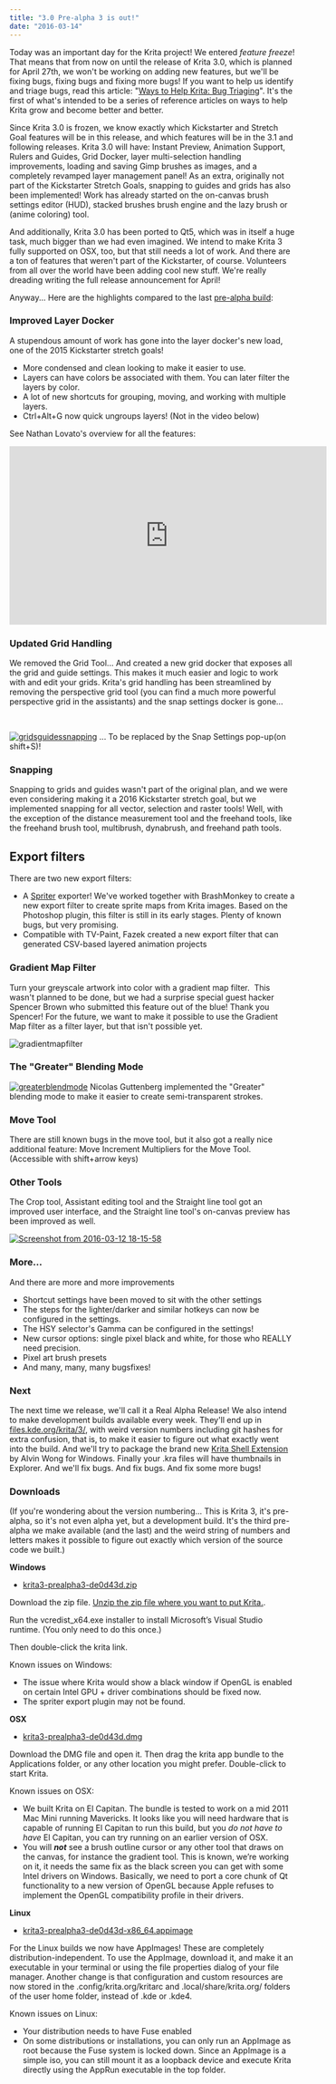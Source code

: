 ```yaml
---
title: "3.0 Pre-alpha 3 is out!"
date: "2016-03-14"
---
```


Today was an important day for the Krita project! We entered _feature freeze_! That means that from now on until the release of Krita 3.0, which is planned for April 27th, we won't be working on adding new features, but we'll be fixing bugs, fixing bugs and fixing more bugs! If you want to help us identify and triage bugs, read this article: "[Ways to Help Krita: Bug Triaging](/posts/ways-to-help-krita-bug-triaging/)". It's the first of what's intended to be a series of reference articles on ways to help Krita grow and become better and better.

Since Krita 3.0 is frozen, we know exactly which Kickstarter and Stretch Goal features will be in this release, and which features will be in the 3.1 and following releases. Krita 3.0 will have: Instant Preview, Animation Support, Rulers and Guides, Grid Docker, layer multi-selection handling improvements, loading and saving Gimp brushes as images, and a completely revamped layer management panel! As an extra, originally not part of the Kickstarter Stretch Goals, snapping to guides and grids has also been implemented! Work has already started on the on-canvas brush settings editor (HUD), stacked brushes brush engine and the lazy brush or (anime coloring) tool.

And additionally, Krita 3.0 has been ported to Qt5, which was in itself a huge task, much bigger than we had even imagined. We intend to make Krita 3 fully supported on OSX, too, but that still needs a lot of work. And there are a ton of features that weren't part of the Kickstarter, of course. Volunteers from all over the world have been adding cool new stuff. We're really dreading writing the full release announcement for April!

Anyway... Here are the highlights compared to the last [pre-alpha build](/posts/krita-2-9-11-and-the-second-3-0-alpha-build/):

### Improved Layer Docker

A stupendous amount of work has gone into the layer docker's new load, one of the 2015 Kickstarter stretch goals!

- More condensed and clean looking to make it easier to use.
- Layers can have colors be associated with them. You can later filter the layers by color.
- A lot of new shortcuts for grouping, moving, and working with multiple layers.
- Ctrl+Alt+G now quick ungroups layers! (Not in the video below)

See Nathan Lovato's overview for all the features: 

<iframe src="https://www.youtube.com/embed/uGiucAklXXc" width="560" height="315" frameborder="0" allowfullscreen="allowfullscreen"></iframe>

### Updated Grid Handling

We removed the Grid Tool... And created a new grid docker that exposes all the grid and guide settings. This makes it much easier and logic to work with and edit your grids. Krita's grid handling has been streamlined by removing the perspective grid tool (you can find a much more powerful perspective grid in the assistants) and the snap settings docker is gone...

 

[![gridsguidessnapping](/images/posts/2016/gridsguidessnapping-1024x569.png)](/images/posts/2016/gridsguidessnapping.png) ... To be replaced by the Snap Settings pop-up(on shift+S)!

### Snapping

Snapping to grids and guides wasn't part of the original plan, and we were even considering making it a 2016 Kickstarter stretch goal, but we implemented snapping for all vector, selection and raster tools! Well, with the exception of the distance measurement tool and the freehand tools, like the freehand brush tool, multibrush, dynabrush, and freehand path tools.

## Export filters

There are two new export filters:

- A [Spriter](https://brashmonkey.com/) exporter! We've worked together with BrashMonkey to create a new export filter to create sprite maps from Krita images. Based on the Photoshop plugin, this filter is still in its early stages. Plenty of known bugs, but very promising.
- Compatible with TV-Paint, Fazek created a new export filter that can generated CSV-based layered animation projects

### Gradient Map Filter

Turn your greyscale artwork into color with a gradient map filter.  This wasn't planned to be done, but we had a surprise special guest hacker Spencer Brown who submitted this feature out of the blue! Thank you Spencer! For the future, we want to make it possible to use the Gradient Map filter as a filter layer, but that isn't possible yet.

![gradientmapfilter](/images/posts/2016/gradientmapfilter-1024x635.png)

### The "Greater" Blending Mode

[![greaterblendmode](/images/posts/2016/greaterblendmode.gif)](/images/posts/2016/greaterblendmode.gif) Nicolas Guttenberg implemented the "Greater" blending mode to make it easier to create semi-transparent strokes.

### Move Tool

There are still known bugs in the move tool, but it also got a really nice additional feature: Move Increment Multipliers for the Move Tool. (Accessible with shift+arrow keys)

### Other Tools

The Crop tool, Assistant editing tool and the Straight line tool got an improved user interface, and the Straight line tool's on-canvas preview has been improved as well.

[![Screenshot from 2016-03-12 18-15-58](/images/posts/2016/Screenshot-from-2016-03-12-18-15-58-1024x691.png)](/images/posts/2016/Screenshot-from-2016-03-12-18-15-58.png)

### More...

And there are more and more improvements

- Shortcut settings have been moved to sit with the other settings
- The steps for the lighter/darker and similar hotkeys can now be configured in the settings.
- The HSY selector's Gamma can be configured in the settings!
- New cursor options: single pixel black and white, for those who REALLY need precision.
- Pixel art brush presets
- And many, many, many bugsfixes!

### Next

The next time we release, we'll call it a Real Alpha Release! We also intend to make development builds available every week. They'll end up in [files.kde.org/krita/3/](http://files.kde.org/krita/3), with weird version numbers including git hashes for extra confusion, that is, to make it easier to figure out what exactly went into the build. And we'll try to package the brand new [Krita Shell Extension](https://github.com/alvinhochun/KritaShellExtension) by Alvin Wong for Windows. Finally your .kra files will have thumbnails in Explorer. And we'll fix bugs. And fix bugs. And fix some more bugs!

### Downloads

(If you're wondering about the version numbering... This is Krita 3, it's pre-alpha, so it's not even alpha yet, but a development build. It's the third pre-alpha we make available (and the last) and the weird string of numbers and letters makes it possible to figure out exactly which version of the source code we built.)

**Windows**

- [krita3-prealpha3-de0d43d.zip](http://files.kde.org/krita/3/windows/krita3-prealpha3-de0d43d.zip)

Download the zip file. [Unzip the zip file where you want to put Krita.](http://windows.microsoft.com/en-us/windows-10/zip-and-unzip-files#v1h=tab02).

Run the vcredist\_x64.exe installer to install Microsoft’s Visual Studio runtime. (You only need to do this once.)

Then double-click the krita link.

Known issues on Windows:

- The issue where Krita would show a black window if OpenGL is enabled on certain Intel GPU + driver combinations should be fixed now.
- The spriter export plugin may not be found.

**OSX**

- [krita3-prealpha3-de0d43d.dmg](http://files.kde.org/krita/3/osx/krita3-prealpha3-de0d43d.dmg)

Download the DMG file and open it. Then drag the krita app bundle to the Applications folder, or any other location you might prefer. Double-click to start Krita.

Known issues on OSX:

- We built Krita on El Capitan. The bundle is tested to work on a mid 2011 Mac Mini running Mavericks. It looks like you will need hardware that is capable of running El Capitan to run this build, but you _do not have to have_ El Capitan, you can try running on an earlier version of OSX.
- You will **_not_** see a brush outline cursor or any other tool that draws on the canvas, for instance the gradient tool. This is known, we’re working on it, it needs the same fix as the black screen you can get with some Intel drivers on Windows. Basically, we need to port a core chunk of Qt functionality to a new version of OpenGL because Apple refuses to implement the OpenGL compatibility profile in their drivers.

**Linux**

- [krita3-prealpha3-de0d43d-x86\_64.appimage](http://files.kde.org/krita/3/linux/krita3-prealpha3-de0d43d-x86_64.appimage)

For the Linux builds we now have AppImages! These are completely distribution-independent. To use the AppImage, download it, and make it an executable in your terminal or using the file properties dialog of your file manager. Another change is that configuration and custom resources are now stored in the .config/krita.org/kritarc and .local/share/krita.org/ folders of the user home folder, instead of .kde or .kde4.

Known issues on Linux:

- Your distribution needs to have Fuse enabled
- On some distributions or installations, you can only run an AppImage as root because the Fuse system is locked down. Since an AppImage is a simple iso, you can still mount it as a loopback device and execute Krita directly using the AppRun executable in the top folder.
